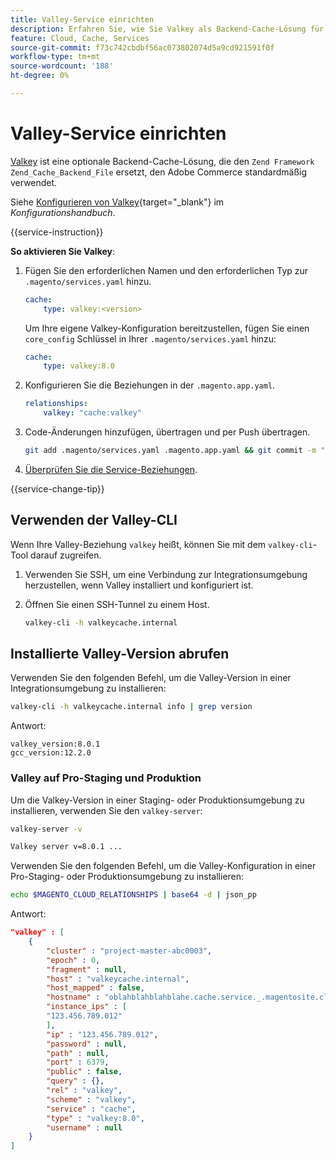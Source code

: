 ```yaml
---
title: Valley-Service einrichten
description: Erfahren Sie, wie Sie Valkey als Backend-Cache-Lösung für Adobe Commerce in der Cloud-Infrastruktur einrichten und optimieren können.
feature: Cloud, Cache, Services
source-git-commit: f73c742cbdbf56ac073802074d5a9cd921591f0f
workflow-type: tm+mt
source-wordcount: '188'
ht-degree: 0%

---
```


# Valley-Service einrichten

[Valkey](https://valkey.io) ist eine optionale Backend-Cache-Lösung, die den `Zend Framework Zend_Cache_Backend_File` ersetzt, den Adobe Commerce standardmäßig verwendet.

Siehe [Konfigurieren von Valkey](https://experienceleague.adobe.com/docs/commerce-operations/configuration-guide/cache/valkey/config-valkey.html){target="_blank"}  im _Konfigurationshandbuch_.

{{service-instruction}}

**So aktivieren Sie Valkey**:

1. Fügen Sie den erforderlichen Namen und den erforderlichen Typ zur `.magento/services.yaml` hinzu.

   ```yaml
   cache:
       type: valkey:<version>
   ```

   Um Ihre eigene Valkey-Konfiguration bereitzustellen, fügen Sie einen `core_config` Schlüssel in Ihrer `.magento/services.yaml` hinzu:

   ```yaml
   cache:
       type: valkey:8.0
   ```

1. Konfigurieren Sie die Beziehungen in der `.magento.app.yaml`.

   ```yaml
   relationships:
       valkey: "cache:valkey"
   ```

1. Code-Änderungen hinzufügen, übertragen und per Push übertragen.

   ```bash
   git add .magento/services.yaml .magento.app.yaml && git commit -m "Enable valkey service" && git push origin <branch-name>
   ```

1. [Überprüfen Sie die Service-Beziehungen](services-yaml.md#service-relationships).

{{service-change-tip}}

## Verwenden der Valley-CLI

Wenn Ihre Valley-Beziehung `valkey` heißt, können Sie mit dem `valkey-cli`-Tool darauf zugreifen.

1. Verwenden Sie SSH, um eine Verbindung zur Integrationsumgebung herzustellen, wenn Valley installiert und konfiguriert ist.

1. Öffnen Sie einen SSH-Tunnel zu einem Host.

   ```bash
   valkey-cli -h valkeycache.internal
   ```

## Installierte Valley-Version abrufen

Verwenden Sie den folgenden Befehl, um die Valley-Version in einer Integrationsumgebung zu installieren:

```bash
valkey-cli -h valkeycache.internal info | grep version
```

Antwort:

```
valkey_version:8.0.1
gcc_version:12.2.0
```

### Valley auf Pro-Staging und Produktion

Um die Valkey-Version in einer Staging- oder Produktionsumgebung zu installieren, verwenden Sie den `valkey-server`:

```bash
valkey-server -v
```

```bash
Valkey server v=8.0.1 ...
```

Verwenden Sie den folgenden Befehl, um die Valley-Konfiguration in einer Pro-Staging- oder Produktionsumgebung zu installieren:

```bash
echo $MAGENTO_CLOUD_RELATIONSHIPS | base64 -d | json_pp
```

Antwort:

```json
"valkey" : [
    {
        "cluster" : "project-master-abc0003",
        "epoch" : 0,
        "fragment" : null,
        "host" : "valkeycache.internal",
        "host_mapped" : false,
        "hostname" : "oblahblahblahblahe.cache.service._.magentosite.cloud",
        "instance_ips" : [
        "123.456.789.012"
        ],
        "ip" : "123.456.789.012",
        "password" : null,
        "path" : null,
        "port" : 6379,
        "public" : false,
        "query" : {},
        "rel" : "valkey",
        "scheme" : "valkey",
        "service" : "cache",
        "type" : "valkey:8.0",
        "username" : null
    }
]
```
